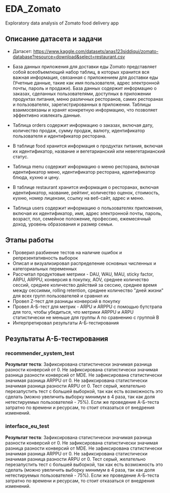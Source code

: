 # EDA_Zomato
Exploratory data analysis of Zomato food delivery app

## Описание датасета и задачи
- Датасет: https://www.kaggle.com/datasets/anas123siddiqui/zomato-database?resource=download&select=restaurant.csv

- База данных приложения для доставки еды Zomato представляет собой всеобъемлющий набор таблиц, в которых хранится вся важная информация, связанная с приложением для доставки еды (Учетные данные, такие как имя пользователя, адрес электронной почты, пароль и продажи). База данных содержит информацию о заказах, сделанных пользователями, доступных в приложении продуктах питания, меню различных ресторанов, самих ресторанах и пользователях, зарегистрированных в приложении. Таблицы взаимосвязаны и хранят конкретную информацию, что позволяет эффективно извлекать данные. 

- Таблица orders содержит информацию о заказах, включая дату, количество продаж, сумму продаж, валюту, идентификатор пользователя и идентификатор ресторана. 

- В таблице food хранится информация о продуктах питания, включая их идентификатор, название и вегетарианский или невегетарианский статус. 

- Таблица menu содержит информацию о меню ресторана, включая идентификатор меню, идентификатор ресторана, идентификатор блюда, кухню и цену. 

- В таблице restaurant хранится информация о ресторанах, включая идентификатор, название, рейтинг, количество оценок, стоимость, кухню, номер лицензии, ссылку на веб-сайт, адрес и меню. 

- Таблица users содержит информацию о пользователях приложения, включая их идентификатор, имя, адрес электронной почты, пароль, возраст, пол, семейное положение, профессию, ежемесячный доход, уровень образования и размер семьи.
## Этапы работы
- Проверил разбиение тестов на наличие ошибок и репрезентативность выборок
- Описал и визуализировал распределение основных численных и категориальных переменных
- Рассчитал продуктовые метрики - DAU, WAU, MAU, sticky factor, ARPU, ARPPU, конверсия в покупку, AOV, среднее количество сессий, среднее количество действий за сессию, среднее время между сессиями, rolling retention, среднее количество "дней жизни" для всех групп пользователей и сравнил их
- Провел Z-тест для разницы конверсий в покупку
- Провел А-Б-тест для  метрик - ARPU и ARPPU с помощью бутстрапа для того, чтобы убедиться, что метрики ARPPU и ARPU статистически не меньше для группы A по сравнению с группой B
- Интерпретировал результаты А-Б-тестирования
  
## Результаты А-Б-тестирования
### recommender_system_test
**Результат теста**: Зафиксирована статистически значимая разница разности конверсий от 0. Не зафиксирована статистически значимая разница разности конверсий от MDE. Не зафиксирована статистически значимая разница ARPPU от 0. Не зафиксирована статистически значимая разница разности ARPU от 0. Тест серый, желательно перезапустить тест с большей выборкой, так как есть возможность это сделать (можно увеличить выборку минимум в 4 раза, так как доля нетестируемых пользователей - 75%). Если же проведение А-Б-теста затратно по времени и ресурсам, то стоит отказаться от внедрения изменений.
### interface_eu_test
**Результат теста**: Зафиксирована статистически значимая разница разности конверсий от 0. Не зафиксирована статистически значимая разница разности конверсий от MDE. Не зафиксирована статистически значимая разница ARPPU от 0. Не зафиксирована статистически значимая разница разности ARPU от 0. Тест серый, желательно перезапустить тест с большей выборкой, так как есть возможность это сделать (можно увеличить выборку минимум в 4 раза, так как доля нетестируемых пользователей - 75%). Если же проведение А-Б-теста затратно по времени и ресурсам, то стоит отказаться от внедрения изменений.




